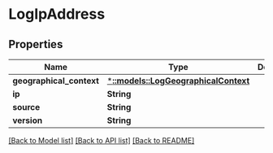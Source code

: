 # LogIpAddress

## Properties
Name | Type | Description | Notes
------------ | ------------- | ------------- | -------------
**geographical_context** | [***::models::LogGeographicalContext**](LogGeographicalContext.md) |  | [optional] 
**ip** | **String** |  | [optional] 
**source** | **String** |  | [optional] 
**version** | **String** |  | [optional] 

[[Back to Model list]](../README.md#documentation-for-models) [[Back to API list]](../README.md#documentation-for-api-endpoints) [[Back to README]](../README.md)


